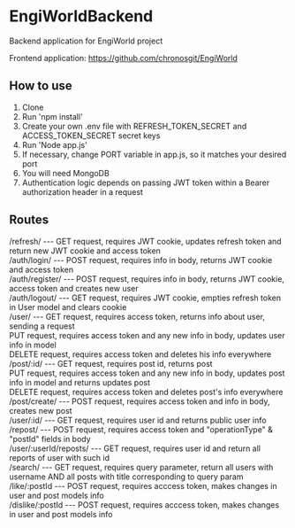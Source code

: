 # EngiWorldBackend
Backend application for EngiWorld project

Frontend application: https://github.com/chronosgit/EngiWorld

## How to use

1. Clone
2. Run 'npm install'
3. Create your own .env file with REFRESH_TOKEN_SECRET and ACCESS_TOKEN_SECRET secret keys
4. Run 'Node app.js'
5. If necessary, change PORT variable in app.js, so it matches your desired port
6. You will need MongoDB
7. Authentication logic depends on passing JWT token within a Bearer authorization header in a request

## Routes
/refresh/ --- GET request, requires JWT cookie, updates refresh token and return new JWT cookie and access token  
/auth/login/ --- POST request, requires info in body, returns JWT cookie and access token  
/auth/register/ --- POST request, requires info in body, returns JWT cookie, access token and creates new user  
/auth/logout/ --- GET request, requires JWT cookie, empties refresh token in User model and clears cookie  
/user/ --- GET request, requires access token, returns info about user, sending a request  
PUT request, requires access token and any new info in body, updates user info in model  
DELETE request, requires access token and deletes his info everywhere  
/post/:id/ --- GET request, requires post id, returns post  
PUT request, requires access token and any new info in body, updates post info in model and returns updates post  
DELETE request, requires access token and deletes post's info everywhere  
/post/create/ --- POST request, requires access token and info in body, creates new post  
/user/:id/ --- GET request, requires user id and returns public user info  
/repost/ --- POST request, requires access token and "operationType" & "postId" fields in body  
/user/:userId/reposts/ --- GET request, requires user id and return all reports of user with such id  
/search/ --- GET request, requires query parameter, return all users with username AND all posts with title corresponding to query param  
/like/:postId --- POST request, requires acccess token, makes changes in user and post models info  
/dislike/:postId --- POST request, requires acccess token, makes changes in user and post models info  

